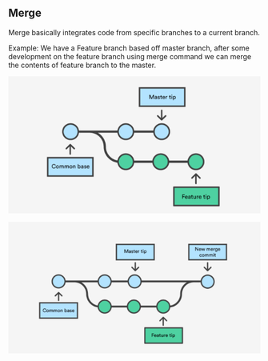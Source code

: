 ## Merge

Merge basically integrates code from specific branches to a current branch.

Example: We have a Feature branch based off master branch, after some development on the feature branch using merge command we can merge the contents of feature branch to the master.


![Git_merge_1](/Images/merge_1.png)

![Git_merge_2](/Images/merge_2.png)